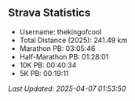 


## Strava Statistics

- Username: thekingofcool
- Total Distance (2025): 241.49 km
- Marathon PB: 03:05:46
- Half-Marathon PB: 01:28:01
- 10K PB: 00:40:34
- 5K PB: 00:19:11

*Last Updated: 2025-04-07 01:53:50*
